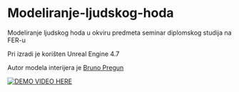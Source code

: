 # Modeliranje-ljudskog-hoda #

Modeliranje ljudskog hoda u okviru predmeta seminar diplomskog studija na FER-u

Pri izradi je korišten Unreal Engine 4.7

Autor modela interijera je [Bruno Pregun](https://github.com/burst149/FerSimulator2015)


[![DEMO VIDEO HERE](https://img.youtube.com/vi/gyny_WDKXVs/0.jpg)](https://www.youtube.com/watch?v=gyny_WDKXVs)


